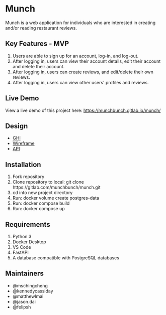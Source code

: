 # Munch

Munch is a web application for individuals who are interested in creating and/or reading restaurant reviews.

## Key Features - MVP

1. Users are able to sign up for an account, log-in, and log-out.
2. After logging in, users can view their account details, edit their account and delete their account.
3. After logging in, users can create reviews, and edit/delete their own reviews.
4. After logging in, users can view other users' profiles and reviews.

## Live Demo

View a live demo of this project here: https://munchbunch.gitlab.io/munch/

## Design

- [GHI](docs/ghi.md)
- [Wireframe](docs/wireframe.md)
- [API](docs/api.md)

## Installation

1. Fork repository
2. Clone repository to local: git clone https://<span></span>gitlab.com/munchbunch/munch.git
3. cd into new project directory
4. Run: docker volume create postgres-data
5. Run: docker compose build
6. Run: docker compose up

## Requirements

1. Python 3
2. Docker Desktop
3. VS Code
4. FastAPI
5. A database compatible with PostgreSQL databases

## Maintainers

- @mschingcheng
- @kennedycassiday
- @matthewlmai
- @jason.dai
- @felipsh
